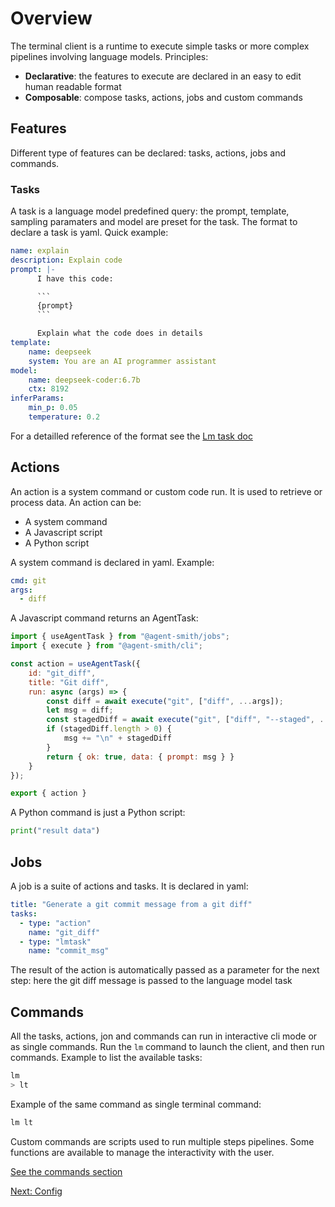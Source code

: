 # Overview

The terminal client is a runtime to execute simple tasks or more complex pipelines
involving language models. Principles:

- **Declarative**: the features to execute are declared in an easy to edit human readable format
- **Composable**: compose tasks, actions, jobs and custom commands

## Features

Different type of features can be declared: tasks, actions, jobs and commands.

### Tasks

A task is a language model predefined query: the prompt, template, sampling paramaters and model
are preset for the task. The format to declare a task is yaml. Quick example:

```yaml
name: explain
description: Explain code
prompt: |-
      I have this code:

      ```
      {prompt}
      ```

      Explain what the code does in details
template: 
    name: deepseek
    system: You are an AI programmer assistant
model:
    name: deepseek-coder:6.7b
    ctx: 8192
inferParams:
    min_p: 0.05
    temperature: 0.2
```

For a detailled reference of the format see the <a href="javascript:openLink('/lm_task/readme')">Lm task doc</a>

## Actions

An action is a system command or custom code run. It is used to retrieve or process data. An action can be:

- A system command
- A Javascript script
- A Python script

A system command is declared in yaml. Example:

```yaml
cmd: git
args:
  - diff
```

A Javascript command returns an <a herf="javascript:openLink('/jobs/create_a_job')">AgentTask</a>:

```js
import { useAgentTask } from "@agent-smith/jobs";
import { execute } from "@agent-smith/cli";

const action = useAgentTask({
    id: "git_diff",
    title: "Git diff",
    run: async (args) => {
        const diff = await execute("git", ["diff", ...args]);
        let msg = diff;
        const stagedDiff = await execute("git", ["diff", "--staged", ...args]);
        if (stagedDiff.length > 0) {
            msg += "\n" + stagedDiff
        }
        return { ok: true, data: { prompt: msg } }
    }
});

export { action }
```

A Python command is just a Python script:

```python
print("result data")
```

## Jobs

A job is a suite of actions and tasks. It is declared in yaml:

```yaml
title: "Generate a git commit message from a git diff"
tasks:
  - type: "action"
    name: "git_diff"
  - type: "lmtask"
    name: "commit_msg"
```

The result of the action is automatically passed as a parameter
for the next step: here the git diff message is passed to the language model task

## Commands

All the tasks, actions, jon and commands can run in interactive cli mode or as single commands. 
Run the `lm` command to launch the client, and then run commands. Example to list the available
tasks:

```bash
lm
> lt
```

Example of the same command as single terminal command:

```bash
lm lt
```

Custom commands are scripts used to run multiple steps pipelines. Some
functions are available to manage the interactivity with the user.

<a href="javascript:openLink('/terminal_client/commands')">See the commands section</a>

<a href="javascript:openLink('/terminal_client/config')">Next: Config</a>